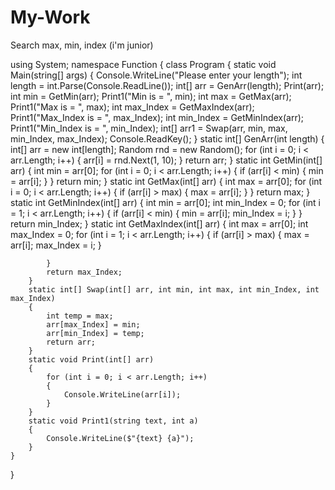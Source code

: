 # My-Work
Search max, min, index (i'm junior)




using System;
namespace Function
{
    class Program
    {
        static void Main(string[] args)
        {
            Console.WriteLine("Please enter your length");
            int length = int.Parse(Console.ReadLine());
            int[] arr = GenArr(length);
            Print(arr);
            int min = GetMin(arr);
            Print1("Min is = ", min);
            int max = GetMax(arr);
            Print1("Max is = ", max);
            int max_Index = GetMaxIndex(arr);
            Print1("Max_Index is = ", max_Index);
            int min_Index = GetMinIndex(arr);
            Print1("Min_Index is = ", min_Index);
            int[] arr1 = Swap(arr, min, max, min_Index, max_Index);
            Console.ReadKey();
        }
        static int[] GenArr(int length)
        {
            int[] arr = new int[length];
            Random rnd = new Random();
            for (int i = 0; i < arr.Length; i++)
            {
                arr[i] = rnd.Next(1, 10);
            }
            return arr;
        }
        static int GetMin(int[] arr)
        {
            int min = arr[0];
            for (int i = 0; i < arr.Length; i++)
            {
                if (arr[i] < min)
                {
                    min = arr[i];
                }
            }
            return min;
        }
        static int GetMax(int[] arr)
        {
            int max = arr[0];
            for (int i = 0; i < arr.Length; i++)
            {
                if (arr[i] > max)
                {
                    max = arr[i];
                }
            }
            return max;
        }
        static int GetMinIndex(int[] arr)
        {
            int min = arr[0];
            int min_Index = 0;
            for (int i = 1; i < arr.Length; i++)
            {
                if (arr[i] < min)
                {
                    min = arr[i];
                    min_Index = i;
                }
            }
            return min_Index;
        }
        static int GetMaxIndex(int[] arr)
        {
            int max = arr[0];
            int max_Index = 0;
            for (int i = 1; i < arr.Length; i++)
            {
                if (arr[i] > max)
                {
                    max = arr[i];
                    max_Index = i;
                }

            }
            return max_Index;
        }
        static int[] Swap(int[] arr, int min, int max, int min_Index, int max_Index)
        {
            int temp = max;
            arr[max_Index] = min;
            arr[min_Index] = temp;
            return arr;
        }
        static void Print(int[] arr)
        {
            for (int i = 0; i < arr.Length; i++)
            {
                Console.WriteLine(arr[i]);
            }
        }
        static void Print1(string text, int a)
        {
            Console.WriteLine($"{text} {a}");
        }
    }
}
